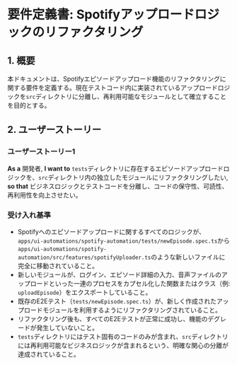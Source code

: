 # 要件定義書: Spotifyアップロードロジックのリファクタリング

## 1. 概要
本ドキュメントは、Spotifyエピソードアップロード機能のリファクタリングに関する要件を定義する。現在テストコード内に実装されているアップロードロジックを`src`ディレクトリに分離し、再利用可能なモジュールとして確立することを目的とする。

## 2. ユーザーストーリー

### ユーザーストーリー1
**As a** 開発者,
**I want to** `tests`ディレクトリに存在するエピソードアップロードロジックを、`src`ディレクトリ内の独立したモジュールにリファクタリングしたい,
**so that** ビジネスロジックとテストコードを分離し、コードの保守性、可読性、再利用性を向上させたい。

### 受け入れ基準
- Spotifyへのエピソードアップロードに関するすべてのロジックが、`apps/ui-automations/spotify-automation/tests/newEpisode.spec.ts`から`apps/ui-automations/spotify-automation/src/features/spotifyUploader.ts`のような新しいファイルに完全に移動されていること。
- 新しいモジュールが、ログイン、エピソード詳細の入力、音声ファイルのアップロードといった一連のプロセスをカプセル化した関数またはクラス（例: `uploadEpisode`）をエクスポートしていること。
- 既存のE2Eテスト（`tests/newEpisode.spec.ts`）が、新しく作成されたアップロードモジュールを利用するようにリファクタリングされていること。
- リファクタリング後も、すべてのE2Eテストが正常に成功し、機能のデグレードが発生していないこと。
- `tests`ディレクトリにはテスト固有のコードのみが含まれ、`src`ディレクトリには再利用可能なビジネスロジックが含まれるという、明確な関心の分離が達成されていること。

